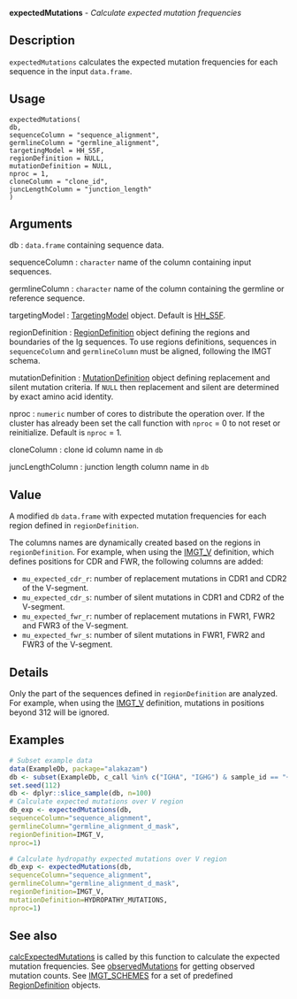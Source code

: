 **expectedMutations** - *Calculate expected mutation frequencies*

Description
--------------------

`expectedMutations` calculates the expected mutation frequencies for each 
sequence in the input `data.frame`.


Usage
--------------------
```
expectedMutations(
db,
sequenceColumn = "sequence_alignment",
germlineColumn = "germline_alignment",
targetingModel = HH_S5F,
regionDefinition = NULL,
mutationDefinition = NULL,
nproc = 1,
cloneColumn = "clone_id",
juncLengthColumn = "junction_length"
)
```

Arguments
-------------------

db
:   `data.frame` containing sequence data.

sequenceColumn
:   `character` name of the column containing input 
sequences.

germlineColumn
:   `character` name of the column containing 
the germline or reference sequence.

targetingModel
:   [TargetingModel](TargetingModel-class.md) object. Default is [HH_S5F](HH_S5F.md).

regionDefinition
:   [RegionDefinition](RegionDefinition-class.md) object defining the regions
and boundaries of the Ig sequences. To use regions definitions,
sequences in `sequenceColumn` and `germlineColumn`
must be aligned, following the IMGT schema.

mutationDefinition
:   [MutationDefinition](MutationDefinition-class.md) object defining replacement
and silent mutation criteria. If `NULL` then 
replacement and silent are determined by exact 
amino acid identity.

nproc
:   `numeric` number of cores to distribute the operation
over. If the cluster has already been set the call function with 
`nproc` = 0 to not reset or reinitialize. Default is 
`nproc` = 1.

cloneColumn
:   clone id column name in `db`

juncLengthColumn
:   junction length column name in `db`




Value
-------------------

A modified `db` `data.frame` with expected mutation frequencies 
for each region defined in `regionDefinition`.

The columns names are dynamically created based on the regions in  
`regionDefinition`. For example, when using the [IMGT_V](IMGT_SCHEMES.md)
definition, which defines positions for CDR and FWR, the following columns are
added:  

+ `mu_expected_cdr_r`:  number of replacement mutations in CDR1 and 
CDR2 of the V-segment.
+ `mu_expected_cdr_s`:  number of silent mutations in CDR1 and CDR2 
of the V-segment.
+ `mu_expected_fwr_r`:  number of replacement mutations in FWR1, 
FWR2 and FWR3 of the V-segment.
+ `mu_expected_fwr_s`:  number of silent mutations in FWR1, FWR2 and
FWR3 of the V-segment.



Details
-------------------

Only the part of the sequences defined in `regionDefinition` are analyzed. 
For example, when using the [IMGT_V](IMGT_SCHEMES.md) definition, mutations in
positions beyond 312 will be ignored.



Examples
-------------------

```R
# Subset example data
data(ExampleDb, package="alakazam")
db <- subset(ExampleDb, c_call %in% c("IGHA", "IGHG") & sample_id == "+7d")
set.seed(112)
db <- dplyr::slice_sample(db, n=100)
# Calculate expected mutations over V region
db_exp <- expectedMutations(db,
sequenceColumn="sequence_alignment",
germlineColumn="germline_alignment_d_mask",
regionDefinition=IMGT_V,
nproc=1)

# Calculate hydropathy expected mutations over V region
db_exp <- expectedMutations(db,
sequenceColumn="sequence_alignment",
germlineColumn="germline_alignment_d_mask",
regionDefinition=IMGT_V,
mutationDefinition=HYDROPATHY_MUTATIONS,
nproc=1)

```



See also
-------------------

[calcExpectedMutations](calcExpectedMutations.md) is called by this function to calculate the expected 
mutation frequencies. See [observedMutations](observedMutations.md) for getting observed 
mutation counts. See [IMGT_SCHEMES](IMGT_SCHEMES.md) for a set of predefined 
[RegionDefinition](RegionDefinition-class.md) objects.






